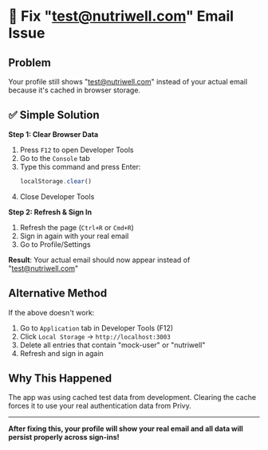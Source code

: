 # 🔧 Fix "test@nutriwell.com" Email Issue

## Problem
Your profile still shows "test@nutriwell.com" instead of your actual email because it's cached in browser storage.

## ✅ Simple Solution

**Step 1: Clear Browser Data**
1. Press `F12` to open Developer Tools
2. Go to the `Console` tab
3. Type this command and press Enter:
   ```javascript
   localStorage.clear()
   ```
4. Close Developer Tools

**Step 2: Refresh & Sign In**
1. Refresh the page (`Ctrl+R` or `Cmd+R`)
2. Sign in again with your real email
3. Go to Profile/Settings

**Result**: Your actual email should now appear instead of "test@nutriwell.com"

## Alternative Method
If the above doesn't work:
1. Go to `Application` tab in Developer Tools (F12)
2. Click `Local Storage` → `http://localhost:3003`
3. Delete all entries that contain "mock-user" or "nutriwell"
4. Refresh and sign in again

## Why This Happened
The app was using cached test data from development. Clearing the cache forces it to use your real authentication data from Privy.

---

**After fixing this, your profile will show your real email and all data will persist properly across sign-ins!** 